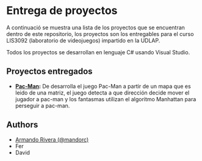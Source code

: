 # Entrega de proyectos

A continuació se muestra una lista de los proyectos que se encuentran dentro de este repositorio, los proyectos son los entregables para el curso LIS3092 (laboratorio de videojuegos) impartido en la UDLAP.

Todos los proyectos se desarrollan en lenguaje C# usando Visual Studio.

## Proyectos entregados

- **[Pac-Man](#):** De desarrolla el juego Pac-Man a partir de un mapa que es leido de una matriz, el juego detecta a que dirección decide mover el jugador a pac-man y los fantasmas utilizan el algoritmo Manhattan para perseguir a pac-man.


## Authors

- [Armando Rivera (@mandorc)](https://github.com/mandorc/LIS3092-Project-deliveries/tree/main/Pac-Man)
- Fer
- David
